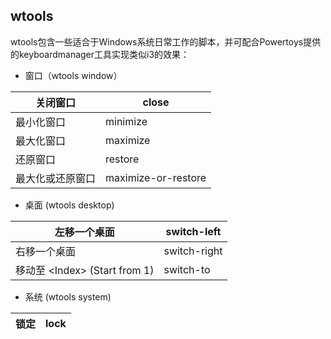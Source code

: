 ## wtools

wtools包含一些适合于Windows系统日常工作的脚本，并可配合Powertoys提供的keyboardmanager工具实现类似i3的效果：



- 窗口（wtools window）

| 关闭窗口         | close               |
| ---------------- | ------------------- |
| 最小化窗口       | minimize            |
| 最大化窗口       | maximize            |
| 还原窗口         | restore             |
| 最大化或还原窗口 | maximize-or-restore |

- 桌面 (wtools desktop)

| 左移一个桌面                    | switch-left  |
| ------------------------------- | ------------ |
| 右移一个桌面                    | switch-right |
| 移动至 \<Index\> (Start from 1) | switch-to    |

- 系统 (wtools system)

| 锁定 | lock |
| ---- | ---- |



